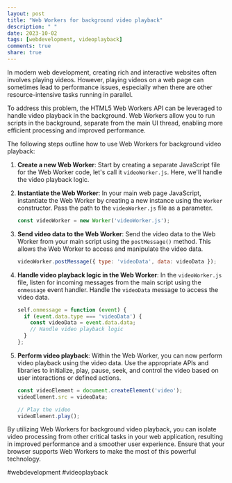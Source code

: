 ```yaml
---
layout: post
title: "Web Workers for background video playback"
description: " "
date: 2023-10-02
tags: [webdevelopment, videoplayback]
comments: true
share: true
---
```


In modern web development, creating rich and interactive websites often involves playing videos. However, playing videos on a web page can sometimes lead to performance issues, especially when there are other resource-intensive tasks running in parallel.

To address this problem, the HTML5 Web Workers API can be leveraged to handle video playback in the background. Web Workers allow you to run scripts in the background, separate from the main UI thread, enabling more efficient processing and improved performance.

The following steps outline how to use Web Workers for background video playback:

1. **Create a new Web Worker**: Start by creating a separate JavaScript file for the Web Worker code, let's call it `videoWorker.js`. Here, we'll handle the video playback logic.

2. **Instantiate the Web Worker**: In your main web page JavaScript, instantiate the Web Worker by creating a new instance using the `Worker` constructor. Pass the path to the `videoWorker.js` file as a parameter.

   ```javascript
   const videoWorker = new Worker('videoWorker.js');
   ```

3. **Send video data to the Web Worker**: Send the video data to the Web Worker from your main script using the `postMessage()` method. This allows the Web Worker to access and manipulate the video data.

   ```javascript
   videoWorker.postMessage({ type: 'videoData', data: videoData });
   ```

4. **Handle video playback logic in the Web Worker**: In the `videoWorker.js` file, listen for incoming messages from the main script using the `onmessage` event handler. Handle the `videoData` message to access the video data.

   ```javascript
   self.onmessage = function (event) {
     if (event.data.type === 'videoData') {
       const videoData = event.data.data;
       // Handle video playback logic
     }
   };
   ```

5. **Perform video playback**: Within the Web Worker, you can now perform video playback using the video data. Use the appropriate APIs and libraries to initialize, play, pause, seek, and control the video based on user interactions or defined actions.

   ```javascript
   const videoElement = document.createElement('video');
   videoElement.src = videoData;
   
   // Play the video
   videoElement.play();
   ```

By utilizing Web Workers for background video playback, you can isolate video processing from other critical tasks in your web application, resulting in improved performance and a smoother user experience. Ensure that your browser supports Web Workers to make the most of this powerful technology.

#webdevelopment #videoplayback